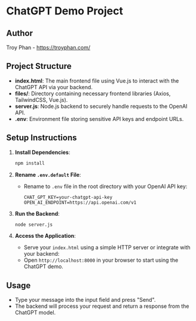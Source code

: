 # ChatGPT Demo Project

## Author
Troy Phan - https://troyphan.com/

## Project Structure

- **index.html**: The main frontend file using Vue.js to interact with the ChatGPT API via your backend.
- **files/**: Directory containing necessary frontend libraries (Axios, TailwindCSS, Vue.js).
- **server.js**: Node.js backend to securely handle requests to the OpenAI API.
- **.env**: Environment file storing sensitive API keys and endpoint URLs.

## Setup Instructions
1. **Install Dependencies**:
    ```bash
    npm install
    ```

2. **Rename `.env.default` File**:
    - Rename to `.env` file in the root directory with your OpenAI API key:
      ```env
      CHAT_GPT_KEY=your-chatgpt-api-key
      OPEN_AI_ENDPOINT=https://api.openai.com/v1
      ```

3. **Run the Backend**:
    ```bash
    node server.js
    ```

4. **Access the Application**:
    - Serve your `index.html` using a simple HTTP server or integrate with your backend:
    - Open `http://localhost:8000` in your browser to start using the ChatGPT demo.

## Usage
- Type your message into the input field and press "Send".
- The backend will process your request and return a response from the ChatGPT model.